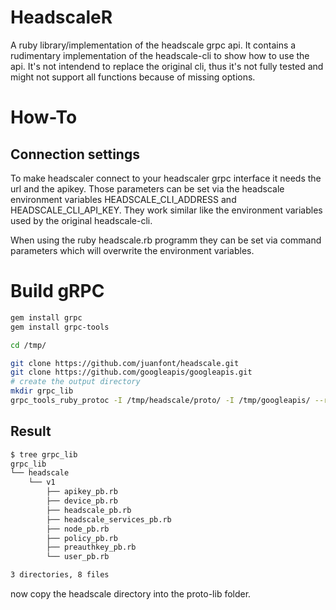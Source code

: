 # HeadscaleR
A ruby library/implementation of the headscale grpc api.
It contains a rudimentary implementation of the headscale-cli to show how to use the api. It's not 
intendend to replace the original cli, thus it's not fully tested and might not support all functions 
because of missing options.

# How-To
## Connection settings
To make headscaler connect to your headscaler grpc interface it needs the url and the apikey.
Those parameters can be set via the headscale environment variables HEADSCALE_CLI_ADDRESS and HEADSCALE_CLI_API_KEY.
They work similar like the environment variables used by the original headscale-cli.

When using the ruby headscale.rb programm they can be set via command parameters which will overwrite
the environment variables.

# Build gRPC
```bash
gem install grpc
gem install grpc-tools

cd /tmp/

git clone https://github.com/juanfont/headscale.git
git clone https://github.com/googleapis/googleapis.git
# create the output directory
mkdir grpc_lib
grpc_tools_ruby_protoc -I /tmp/headscale/proto/ -I /tmp/googleapis/ --ruby_out=grpc_lib --grpc_out=grpc_lib /tmp/headscale/proto/headscale/v1/*
```

## Result
```bash
$ tree grpc_lib 
grpc_lib
└── headscale
    └── v1
        ├── apikey_pb.rb
        ├── device_pb.rb
        ├── headscale_pb.rb
        ├── headscale_services_pb.rb
        ├── node_pb.rb
        ├── policy_pb.rb
        ├── preauthkey_pb.rb
        └── user_pb.rb

3 directories, 8 files
```

 now copy the headscale directory into the proto-lib folder.